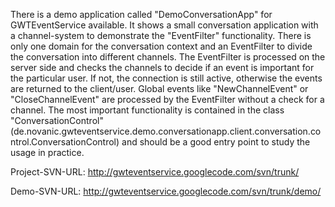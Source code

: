 There is a demo application called "DemoConversationApp" for GWTEventService available. It shows a small conversation application with a channel-system to demonstrate the "EventFilter" functionality. There is only one domain for the conversation context and an EventFilter to divide the conversation into different channels. The EventFilter is processed on the server side and checks the channels to decide if an event is important for the particular user. If not, the connection is still active, otherwise the events are returned to the client/user. Global events like "NewChannelEvent" or "CloseChannelEvent" are processed by the EventFilter without a check for a channel.
The most important functionality is contained in the class "ConversationControl" (de.novanic.gwteventservice.demo.conversationapp.client.conversation.control.ConversationControl) and should be a good entry point to study the usage in practice.

Project-SVN-URL: http://gwteventservice.googlecode.com/svn/trunk/

Demo-SVN-URL: http://gwteventservice.googlecode.com/svn/trunk/demo/